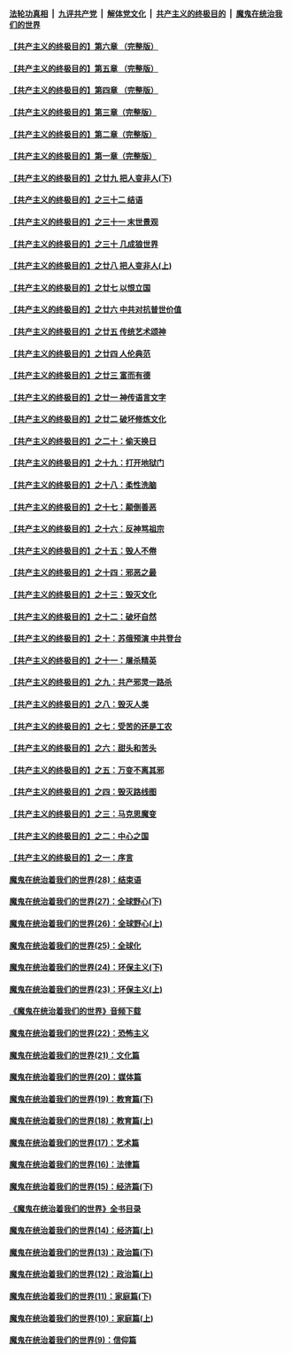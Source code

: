 

####  [法轮功真相](../../../../basic/blob/master/README.md?t=06281602) &nbsp;|&nbsp; [九评共产党](../../../../9ping.md/blob/master/README.md?t=06281602) &nbsp;|&nbsp; [解体党文化](../../../../jtdwh.md/blob/master/README.md?t=06281602)  &nbsp;|&nbsp; [共产主义的终极目的](../../../../gczydzjmd.md/blob/master/README.md?t=06281602) &nbsp;|&nbsp; [魔鬼在统治我们的世界](../../../../mgztzwmdsj.md/blob/master/README.md?t=06281602) 

#### [【共产主义的终极目的】第六章 （完整版）](../pages/nsc422/n11428913.md?t=06281602) 

#### [【共产主义的终极目的】第五章 （完整版）](../pages/nsc422/n11428912.md?t=06281602) 

#### [【共产主义的终极目的】第四章 （完整版）](../pages/nsc422/n11428907.md?t=06281602) 

#### [【共产主义的终极目的】第三章（完整版）](../pages/nsc422/n11428848.md?t=06281602) 

#### [【共产主义的终极目的】第二章（完整版）](../pages/nsc422/n11428831.md?t=06281602) 

#### [【共产主义的终极目的】第一章（完整版）](../pages/nsc422/n11417651.md?t=06281602) 

#### [【共产主义的终极目的】之廿九 把人变非人(下)](../pages/nsc422/n11344140.md?t=06281602) 

#### [【共产主义的终极目的】之三十二 结语](../pages/nsc422/n11360535.md?t=06281602) 

#### [【共产主义的终极目的】之三十一 末世景观](../pages/nsc422/n11351129.md?t=06281602) 

#### [【共产主义的终极目的】之三十 几成狼世界](../pages/nsc422/n11348280.md?t=06281602) 

#### [【共产主义的终极目的】之廿八 把人变非人(上)](../pages/nsc422/n11340492.md?t=06281602) 

#### [【共产主义的终极目的】之廿七 以恨立国](../pages/nsc422/n11336944.md?t=06281602) 

#### [【共产主义的终极目的】之廿六 中共对抗普世价值](../pages/nsc422/n11324785.md?t=06281602) 

#### [【共产主义的终极目的】之廿五 传统艺术颂神](../pages/nsc422/n11296396.md?t=06281602) 

#### [【共产主义的终极目的】之廿四 人伦典范](../pages/nsc422/n11296397.md?t=06281602) 

#### [【共产主义的终极目的】之廿三 富而有德](../pages/nsc422/n11283598.md?t=06281602) 

#### [【共产主义的终极目的】之廿一 神传语言文字](../pages/nsc422/n11263265.md?t=06281602) 

#### [【共产主义的终极目的】之廿二 破坏修炼文化](../pages/nsc422/n11245728.md?t=06281602) 

#### [【共产主义的终极目的】之二十：偷天换日](../pages/nsc422/n11238846.md?t=06281602) 

#### [【共产主义的终极目的】之十九：打开地狱门](../pages/nsc422/n11206376.md?t=06281602) 

#### [【共产主义的终极目的】之十八：柔性洗脑](../pages/nsc422/n11199994.md?t=06281602) 

#### [【共产主义的终极目的】之十七：颠倒善恶](../pages/nsc422/n11179782.md?t=06281602) 

#### [【共产主义的终极目的】之十六：反神骂祖宗](../pages/nsc422/n11166798.md?t=06281602) 

#### [【共产主义的终极目的】之十五：毁人不倦](../pages/nsc422/n11166792.md?t=06281602) 

#### [【共产主义的终极目的】之十四：邪恶之最](../pages/nsc422/n11150249.md?t=06281602) 

#### [【共产主义的终极目的】之十三：毁灭文化](../pages/nsc422/n11135227.md?t=06281602) 

#### [【共产主义的终极目的】之十二：破坏自然](../pages/nsc422/n11135214.md?t=06281602) 

#### [【共产主义的终极目的】之十：苏俄预演 中共登台](../pages/nsc422/n11118424.md?t=06281602) 

#### [【共产主义的终极目的】之十一：屠杀精英](../pages/nsc422/n11118442.md?t=06281602) 

#### [【共产主义的终极目的】之九：共产邪灵一路杀](../pages/nsc422/n11114139.md?t=06281602) 

#### [【共产主义的终极目的】之八：毁灭人类](../pages/nsc422/n11108503.md?t=06281602) 

#### [【共产主义的终极目的】之七：受苦的还是工农](../pages/nsc422/n11101809.md?t=06281602) 

#### [【共产主义的终极目的】之六：甜头和苦头](../pages/nsc422/n11096971.md?t=06281602) 

#### [【共产主义的终极目的】之五：万变不离其邪](../pages/nsc422/n11091285.md?t=06281602) 

#### [【共产主义的终极目的】之四：毁灭路线图](../pages/nsc422/n11086284.md?t=06281602) 

#### [【共产主义的终极目的】之三：马克思魔变](../pages/nsc422/n11061941.md?t=06281602) 

#### [【共产主义的终极目的】之二：中心之国](../pages/nsc422/n11047728.md?t=06281602) 

#### [【共产主义的终极目的】之一：序言](../pages/nsc422/n11086077.md?t=06281602) 

#### [魔鬼在统治着我们的世界(28)：结束语](../pages/nsc422/n10936246.md?t=06281602) 

#### [魔鬼在统治着我们的世界(27)：全球野心(下)](../pages/nsc422/n10928319.md?t=06281602) 

#### [魔鬼在统治着我们的世界(26)：全球野心(上)](../pages/nsc422/n10900318.md?t=06281602) 

#### [魔鬼在统治着我们的世界(25)：全球化](../pages/nsc422/n10788205.md?t=06281602) 

#### [魔鬼在统治着我们的世界(24)：环保主义(下)](../pages/nsc422/n10695307.md?t=06281602) 

#### [魔鬼在统治着我们的世界(23)：环保主义(上)](../pages/nsc422/n10688613.md?t=06281602) 

#### [《魔鬼在统治着我们的世界》音频下载](../pages/nsc422/n10635553.md?t=06281602) 

#### [魔鬼在统治着我们的世界(22)：恐怖主义](../pages/nsc422/n10614727.md?t=06281602) 

#### [魔鬼在统治着我们的世界(21)：文化篇](../pages/nsc422/n10597706.md?t=06281602) 

#### [魔鬼在统治着我们的世界(20)：媒体篇](../pages/nsc422/n10586579.md?t=06281602) 

#### [魔鬼在统治着我们的世界(19)：教育篇(下)](../pages/nsc422/n10564808.md?t=06281602) 

#### [魔鬼在统治着我们的世界(18)：教育篇(上)](../pages/nsc422/n10526970.md?t=06281602) 

#### [魔鬼在统治着我们的世界(17)：艺术篇](../pages/nsc422/n10499093.md?t=06281602) 

#### [魔鬼在统治着我们的世界(16)：法律篇](../pages/nsc422/n10485969.md?t=06281602) 

#### [魔鬼在统治着我们的世界(15)：经济篇(下)](../pages/nsc422/n10469975.md?t=06281602) 

#### [《魔鬼在统治着我们的世界》全书目录](../pages/nsc422/n10464261.md?t=06281602) 

#### [魔鬼在统治着我们的世界(14)：经济篇(上)](../pages/nsc422/n10457370.md?t=06281602) 

#### [魔鬼在统治着我们的世界(13)：政治篇(下)](../pages/nsc422/n10448270.md?t=06281602) 

#### [魔鬼在统治着我们的世界(12)：政治篇(上)](../pages/nsc422/n10444576.md?t=06281602) 

#### [魔鬼在统治着我们的世界(11)：家庭篇(下)](../pages/nsc422/n10440961.md?t=06281602) 

#### [魔鬼在统治着我们的世界(10)：家庭篇(上)](../pages/nsc422/n10435448.md?t=06281602) 

#### [魔鬼在统治着我们的世界(9)：信仰篇](../pages/nsc422/n10432159.md?t=06281602) 

